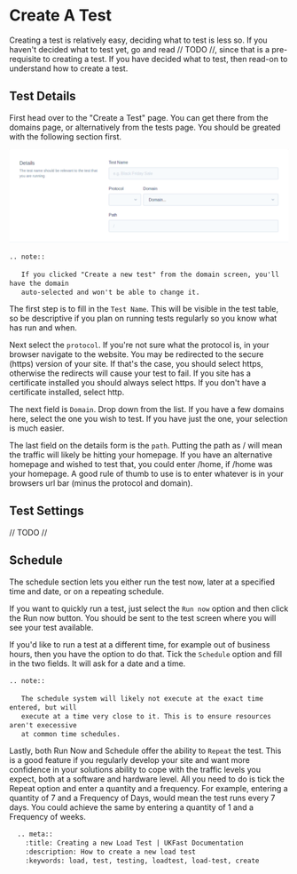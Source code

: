 # Create A Test

Creating a test is relatively easy, deciding what to test is less so.
If you haven't decided what to test yet, go and read // TODO //,
since that is a pre-requisite to creating a test.
If you have decided what to test, then read-on to understand how
to create a test.

## Test Details

First head over to the "Create a Test" page. You can get there from the domains page,
or alternatively from the tests page. You should be greated with the following section
first.

![Create test details section](files/create-details.png)

```eval_rst
.. note::

   If you clicked "Create a new test" from the domain screen, you'll have the domain
   auto-selected and won't be able to change it.

```

The first step is to fill in the `Test Name`. This will be visible in the test table,
so be descriptive if you plan on running tests regularly so you know what has run
and when.

Next select the `protocol`. If you're not sure what the protocol is, in your browser
navigate to the website. You may be redirected to the secure (https) version of your
site. If that's the case, you should select https, otherwise the redirects will
cause your test to fail. If you site has a certificate installed you should always
select https. If you don't have a certificate installed, select http.

The next field is `Domain`. Drop down from the list. If you have a few domains here,
select the one you wish to test. If you have just the one, your selection is much
easier.

The last field on the details form is the `path`. Putting the path as / will mean
the traffic will likely be hitting your homepage. If you have an alternative homepage
and wished to test that, you could enter /home, if /home was your homepage. A good
rule of thumb to use is to enter whatever is in your browsers url bar (minus the
protocol and domain).  

## Test Settings

// TODO //

## Schedule

The schedule section lets you either run the test now, later at a specified time and
date, or on a repeating schedule.

If you want to quickly run a test, just select the `Run now` option and then click
the Run now button. You should be sent to the test screen where you will see your
test available.

If you'd like to run a test at a different time, for example out of business hours,
then you have the option to do that. Tick the `Schedule` option and fill in the two
fields. It will ask for a date and a time.

```eval_rst
.. note::

   The schedule system will likely not execute at the exact time entered, but will
   execute at a time very close to it. This is to ensure resources aren't execessive
   at common time schedules.

```

Lastly, both Run Now and Schedule offer the ability to `Repeat` the test. This is a
good feature if you regularly develop your site and want more confidence in your
solutions ability to cope with the traffic levels you expect, both at a software
and hardware level. All you need to do is tick the Repeat option and enter a
quantity and a frequency. For example, entering a quantity of 7 and a Frequency of
Days, would mean the test runs every 7 days. You could achieve the same by entering
a quantity of 1 and a Frequency of weeks.


```eval_rst
  .. meta::
    :title: Creating a new Load Test | UKFast Documentation
    :description: How to create a new load test
    :keywords: load, test, testing, loadtest, load-test, create
```
